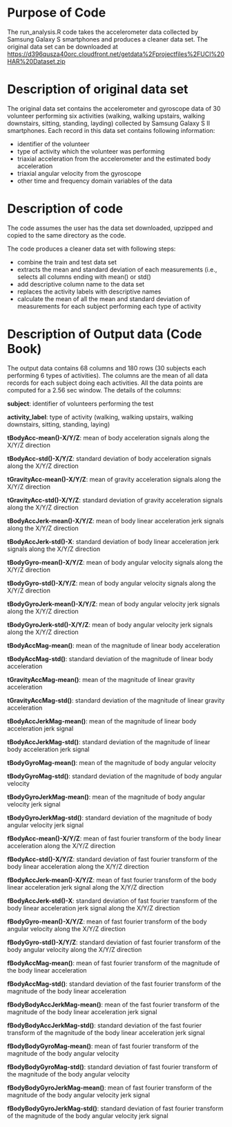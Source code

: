 # Purpose of Code

The run_analysis.R code takes the accelerometer data collected by Samsung Galaxy S smartphones and produces a cleaner data set. The original data set can be downloaded at https://d396qusza40orc.cloudfront.net/getdata%2Fprojectfiles%2FUCI%20HAR%20Dataset.zip

# Description of original data set
The original data set contains the accelerometer and gyroscope data of 30 volunteer performing six activities (walking, walking upstairs, walking downstairs, sitting, standing, layding) collected by Samsung Galaxy S II smartphones. Each record in this data set contains following information:
 * identifier of the volunteer
 * type of activity which the volunteer was performing
 * triaxial acceleration from the accelerometer and the estimated body acceleration
 * triaxial angular velocity from the gyroscope
 * other time and frequency domain variables of the data

# Description of code

The code assumes the user has the data set downloaded, upzipped and copied to the same directory as the code.

The code produces a cleaner data set with following steps:
 * combine the train and test data set
 * extracts the mean and standard deviation of each measurements (i.e., selects all columns ending with mean() or std()
 * add descriptive column name to the data set
 * replaces the activity labels with descriptive names
 * calculate the mean of all the mean and standard deviation of measurements for each subject performing each type of activity


# Description of Output data (Code Book)
The output data contains 68 columns and 180 rows (30 subjects each performing 6 types of activities). The columns are the mean of all data records for each subject doing each activities. All the data points are computed for a 2.56 sec window. The details of the columns:

**subject**:
  identifier of volunteers performing the test

**activity_label**:
  type of activity (walking, walking upstairs, walking downstairs, sitting, standing, laying)

**tBodyAcc-mean()-X/Y/Z**:
  mean of body acceleration signals along the X/Y/Z direction 

**tBodyAcc-std()-X/Y/Z**:
  standard deviation of body acceleration signals along the X/Y/Z direction

**tGravityAcc-mean()-X/Y/Z**:
  mean of gravity acceleration signals along the X/Y/Z direction

**tGravityAcc-std()-X/Y/Z**:
  standard deviation of gravity acceleration signals along the X/Y/Z direction

**tBodyAccJerk-mean()-X/Y/Z**:
  mean of body linear acceleration jerk signals along the X/Y/Z direction

**tBodyAccJerk-std()-X**:
  standard deviation of body linear acceleration jerk signals along the X/Y/Z direction

**tBodyGyro-mean()-X/Y/Z**:
  mean of body angular velocity signals along the X/Y/Z direction

**tBodyGyro-std()-X/Y/Z**:
  mean of body angular velocity signals along the X/Y/Z direction

**tBodyGyroJerk-mean()-X/Y/Z**:
  mean of body angular velocity jerk signals along the X/Y/Z direction

**tBodyGyroJerk-std()-X/Y/Z**:
  mean of body angular velocity jerk signals along the X/Y/Z direction

**tBodyAccMag-mean()**:
  mean of the magnitude of linear body acceleration

**tBodyAccMag-std()**:
  standard deviation of the magnitude of linear body acceleration

**tGravityAccMag-mean()**:
  mean of the magnitude of linear gravity acceleration

**tGravityAccMag-std()**:
  standard deviation of the magnitude of linear gravity acceleration

**tBodyAccJerkMag-mean()**:
  mean of the magnitude of linear body acceleration jerk signal

**tBodyAccJerkMag-std()**:
  standard deviation of the magnitude of linear body acceleration jerk signal

**tBodyGyroMag-mean()**:
  mean of the magnitude of body angular velocity

**tBodyGyroMag-std()**:
  standard deviation of the magnitude of body angular velocity

**tBodyGyroJerkMag-mean()**:
  mean of the magnitude of body angular velocity jerk signal

**tBodyGyroJerkMag-std()**:
  standard deviation of the magnitude of body angular velocity jerk signal

**fBodyAcc-mean()-X/Y/Z**:
  mean of fast fourier transform of the body linear acceleration along the X/Y/Z direction

**fBodyAcc-std()-X/Y/Z**:
  standard deviation of fast fourier transform of the body linear acceleration along the X/Y/Z direction

**fBodyAccJerk-mean()-X/Y/Z**:
  mean of fast fourier transform of the body linear acceleration jerk signal along the X/Y/Z direction

**fBodyAccJerk-std()-X**:
  standard deviation of fast fourier transform of the body linear acceleration jerk signal along the X/Y/Z direction

**fBodyGyro-mean()-X/Y/Z**:
  mean of fast fourier transform of the body angular velocity along the X/Y/Z direction

**fBodyGyro-std()-X/Y/Z**:
  standard deviation of fast fourier transform of the body angular velocity along the X/Y/Z direction

**fBodyAccMag-mean()**:
  mean of fast fourier transform of the magnitude of the body linear acceleration

**fBodyAccMag-std()**:
  standard deviation of the fast fourier transform of the magnitude of the body linear acceleration

**fBodyBodyAccJerkMag-mean()**:
  mean of the fast fourier transform of the magnitude of the body linear acceleration jerk signal 

**fBodyBodyAccJerkMag-std()**:
  standard deviation of the fast fourier transform of the magnitude of the body linear acceleration jerk signal

**fBodyBodyGyroMag-mean()**:
  mean of fast fourier transform of the magnitude of the body angular velocity

**fBodyBodyGyroMag-std()**:
  standard deviation of fast fourier transform of the magnitude of the body angular velocity

**fBodyBodyGyroJerkMag-mean()**:
  mean of fast fourier transform of the magnitude of the body angular velocity jerk signal

**fBodyBodyGyroJerkMag-std()**:
  standard deviation of fast fourier transform of the magnitude of the body angular velocity jerk signal

